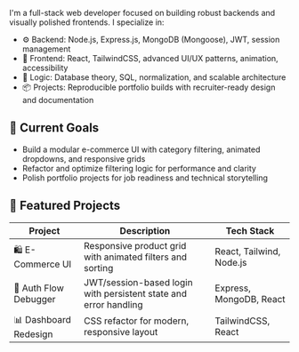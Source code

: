 
I'm a full-stack web developer focused on building robust backends and visually polished frontends. I specialize in:

- ⚙️ Backend: Node.js, Express.js, MongoDB (Mongoose), JWT, session management
- 🎨 Frontend: React, TailwindCSS, advanced UI/UX patterns, animation, accessibility
- 🧠 Logic: Database theory, SQL, normalization, and scalable architecture
- 📦 Projects: Reproducible portfolio builds with recruiter-ready design and documentation

## 🚀 Current Goals

- Build a modular e-commerce UI with category filtering, animated dropdowns, and responsive grids
- Refactor and optimize filtering logic for performance and clarity
- Polish portfolio projects for job readiness and technical storytelling

## 📂 Featured Projects

| Project | Description | Tech Stack |
|--------|-------------|------------|
| 🛍️ E-Commerce UI | Responsive product grid with animated filters and sorting | React, Tailwind, Node.js |
| 🧩 Auth Flow Debugger | JWT/session-based login with persistent state and error handling | Express, MongoDB, React |
| 📊 Dashboard Redesign | CSS refactor for modern, responsive layout | TailwindCSS, React |


